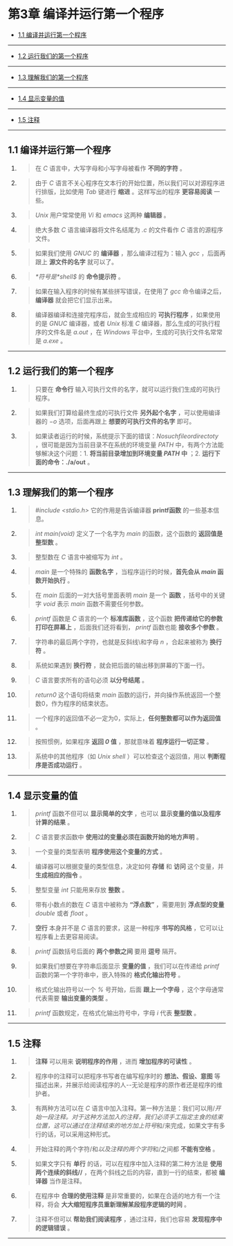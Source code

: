 # 第3章 编译并运行第一个程序

* [1.1 编译并运行第一个程序](#11-编译并运行第一个程序)

---

* [1.2 运行我们的第一个程序](#12-运行我们的第一个程序)

---

* [1.3 理解我们的第一个程序](#13-理解我们的第一个程序)

---

* [1.4 显示变量的值](#14-显示变量的值)

---

* [1.5 注释](#15-注释)

---

## 1.1 编译并运行第一个程序

1. >在 *$C$* 语言中，大写字母和小写字母被看作 **不同的字符** 。
2. >由于 *$C$* 语言不关心程序在文本行的开始位置，所以我们可以对源程序进行排版，比如使用 *$Tab$* 键进行 **缩进** 。这样写出的程序 **更容易阅读** 一些。
3. >*$Unix$* 用户常常使用 *$Vi$* 和 *$emacs$* 这两种 **编辑器** 。
4. >绝大多数 *$C$* 语言编译器将文件名结尾为 *$.c$* 的文件看作 *$C$* 语言的源程序文件。
5. >如果我们使用 *$GNU C$* 的 **编译器** ，那么编译过程为：输入 *$gcc$* ，后面再跟上 **源文件的名字** 就可以了。
6. >*$* 符号是 *$shell$* 的 **命令提示符** 。
7. >如果在输入程序的时候有某些拼写错误，在使用了 *$gcc$* 命令编译之后，**编译器** 就会把它们显示出来。
8. >编译器编译和连接完程序后，就会生成相应的 **可执行程序** ，如果使用的是 *$GNU C$* 编译器，或者 *$Unix$* 标准 *$C$* 编译器，那么生成的可执行程序的文件名是 *$a.out$* ，在 *$Windows$* 平台中，生成的可执行文件名常常是 *$a.exe$* 。

---

## 1.2 运行我们的第一个程序

1. >只要在 **命令行** 输入可执行文件的名字，就可以运行我们生成的可执行程序。
2. >如果我们打算给最终生成的可执行文件 **另外起个名字** ，可以使用编译器的 *$-o$* 选项，后面再跟上 **想要的可执行文件的名字** 即可。
3. >如果读者运行的时候，系统提示下面的错误：*$No such file or directoty$* ，很可能是因为当前目录不在系统的环境变量 *$PATH$* 中，有两个方法能够解决这个问题：1. **将当前目录增加到环境变量 *$PATH$* 中** ；2. **运行下面的命令：./a/out** 。

---

## 1.3 理解我们的第一个程序

1. >*#include <stdio.h>* 它的作用是告诉编译器 **printf函数** 的一些基本信息。
2. >*int main(void)* 定义了一个名字为 *main* 的函数，这个函数的 **返回值是整型数** 。
3. >整型数在 *$C$* 语言中被缩写为 *$int$* 。
4. >*$main$* 是一个特殊的 **函数名字** ，当程序运行的时候，**首先会从 *$main$* 函数开始执行** 。
5. >在 *$main$* 后面的一对大括号里面表明 *$main$* 是一个 **函数** ，括号中的关键字 *$void$* 表示 *$main$* 函数不需要任何参数。
6. > *printf* 函数是 *$C$* 语言的一个 **标准库函数** ，这个函数 **把传递给它的参数打印在屏幕上** ，后面我们还将看到， *printf* 函数也能 **接收多个参数** 。
7. >字符串的最后两个字符，也就是反斜线\和字母 *n* ，合起来被称为 **换行符** 。
8. >系统如果遇到 **换行符** ，就会把后面的输出移到屏幕的下面一行。
9. >*$C$* 语言要求所有的语句必须 **以分号结尾** 。
10. >*$return 0$* 这个语句将结束 *$main$* 函数的运行，并向操作系统返回一个整数0，作为程序的结束状态。
11. >一个程序的返回值不必一定为0，实际上，**任何整数都可以作为返回值** 。
12. >按照惯例，如果程序 **返回 *$0$* 值** ，那就意味着 **程序运行一切正常** 。
13. >系统中的其他程序（如 *$Unix$ shell* ）可以检查这个返回值，用以 **判断程序是否成功运行** 。

---

## 1.4 显示变量的值

1. >*$printf$* 函数不但可以 **显示简单的文字** ，也可以 **显示变量的值以及程序计算的结果** 。
2. >*$C$* 语言要求函数中 **使用过的变量必须在函数开始的地方声明** 。
3. >一个变量的类型表明 **程序使用这个变量的方式** 。
4. >编译器可以根据变量的类型信息，决定如何 **存储** 和 **访问** 这个变量，并 **生成相应的指令** 。
5. >整型变量 *$int$* 只能用来存放 **整数** 。
6. >带有小数点的数在 *$C$* 语言中被称为 **“浮点数”** ，需要用到 **浮点型的变量** *$double$* 或者 *$float$* 。
7. >**空行** 本身并不是 *$C$* 语言的要求，这是一种程序 **书写的风格** ，它可以让程序看上去更容易阅读。
8. >*$printf$* 函数括号后面的 **两个参数之间** 要用 **逗号** 隔开。
9. >如果我们想要在字符串后面显示 **变量的值** ，我们可以在传递给 *$printf$* 函数的第一个字符串中，嵌入特殊的 **格式化输出符号** 。
10. >格式化输出符号以一个 *%* 号开始，后面 **跟上一个字母** ，这个字母通常代表需要 **输出变量的类型** 。
11. >*$printf$* 函数规定，在格式化输出符号中，字母 *$i$* 代表 **整型数** 。

---

## 1.5 注释

1. >**注释** 可以用来 **说明程序的作用** ，进而 **增加程序的可读性** 。
2. >程序中的注释可以把程序书写者在编写程序时的 **想法、假设、意图** 等描述出来，并展示给阅读程序的人--无论是程序的原作者还是程序的维护者。
3. >有两种方法可以在 *$C$* 语言中加入注释。第一种方法是：我们可以用/*开始一段注释。对于这种方法加入的注释，我们必须手工指定主食的结束位置，这可以通过在注释结束的地方加上符号*和/来完成，如果文字有多行的话，可以采用这种形式。
4. >开始注释的两个字符/和*以及注释的两个字符*和/之间都 **不能有空格** 。
5. >如果文字只有 **单行** 的话，可以在程序中加入注释的第二种方法是 **使用两个连续的斜线//** ，在两个斜线之后的内容，直到一行的结束，都被 **编译器** 当作是注释。
6. >在程序中 **合理的使用注释** 是非常重要的，如果在合适的地方有一个注释，将会 **大大缩短程序员重新理解某段程序逻辑的时间** 。
7. >注释不但可以 **帮助我们阅读程序** ，通过注释，我们也容易 **发现程序中的逻辑错误** 。

---
